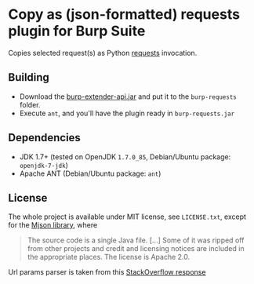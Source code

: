 Copy as (json-formatted) requests plugin for Burp Suite
======================================

Copies selected request(s) as Python [requests][1] invocation.

Building
--------

 - Download the [burp-extender-api.jar][2] and put it to the `burp-requests` folder.
 - Execute `ant`, and you'll have the plugin ready in `burp-requests.jar`

Dependencies
------------

 - JDK 1.7+ (tested on OpenJDK `1.7.0_85`, Debian/Ubuntu package: `openjdk-7-jdk`)
 - Apache ANT (Debian/Ubuntu package: `ant`)

License
-------

The whole project is available under MIT license, see `LICENSE.txt`,
except for the [Mjson library][3], where

> The source code is a single Java file. [...] Some of it was ripped
> off from other projects and credit and licensing notices are included
> in the appropriate places. The license is Apache 2.0.

Url params parser is taken from this [StackOverflow response][4]

  [1]: http://docs.python-requests.org/
  [2]: https://mvnrepository.com/artifact/net.portswigger.burp.extender/burp-extender-api
  [3]: https://bolerio.github.io/mjson/
  [4]: https://stackoverflow.com/questions/13592236/parse-a-uri-string-into-name-value-collection/58017826#58017826
